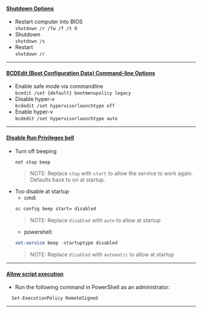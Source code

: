 #### <u>Shutdown Options</u>

- Restart computer into BIOS  
  `shutdown /r /fw /f /t 0`
- Shutdown  
  `shutdown /s`
- Restart  
  `shutdown /r`

---

#### <u>BCDEdit (Boot Configuration Data) Command-line Options</u>

- Enable safe mode via commandline  
  `bcedit /set {default} bootmenupolicy legacy`
- Disable hyper-v  
  `bcdedit /set hypervisorlaunchtype off`
- Enable hyper-v  
  `bcdedit /set hypervisorlaunchtype auto`

---

#### <u>Disable Run Privileges bell</u>

- Turn off beeping
  ```cmd
  net stop beep
  ```
  > NOTE: Replace `stop` with `start` to allow the service to work again. Defaults back to on at startup.
- Too disable at startup
  - cmd:
  ```cmd
  sc config beep start= disabled
  ```
  > NOTE: Replace `disabled` with `auto` to allow at startup
  - powershell:
  ```powershell
  set-service beep -startuptype disabled
  ```
  > NOTE: Replace `disabled` with `automatic` to allow at startup

---

#### <u>Allow script execution</u>

- Run the following command in PowerShell as an administrator:

```dos
  Set-ExecutionPolicy RemoteSigned
```

---
